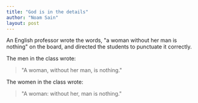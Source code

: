 ```yaml
---
title: "God is in the details"
author: "Noam Sain"
layout: post
---
```


An English professor wrote the words, "a woman without her man is nothing" on the board, and directed the students to punctuate it correctly.

The men in the class wrote:

> "A woman, without her man, is nothing."

The women in the class wrote:

> "A woman: without her, man is nothing."
